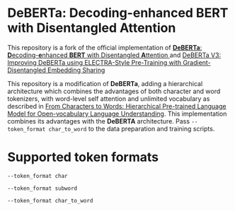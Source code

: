 # DeBERTa: Decoding-enhanced BERT with Disentangled Attention

This repository is a fork of the official implementation of [ **DeBERTa**: **D**ecoding-**e**nhanced **BERT** with Disentangled **A**ttention ](https://arxiv.org/abs/2006.03654) and [DeBERTa V3: Improving DeBERTa using ELECTRA-Style Pre-Training with Gradient-Disentangled Embedding Sharing](https://arxiv.org/abs/2111.09543)

This repository is a modification of **DeBERTa**, adding a hierarchical architecture which combines the advantages of both character and word tokenizers, with word-level self attention and unlimited vocabulary as described in [From Characters to Words: Hierarchical Pre-trained Language Model for Open-vocabulary Language Understanding](https://aclanthology.org/2023.acl-long.200.pdf). This implementation combines its advantages with the **DeBERTA** architecture. Pass `--token_format char_to_word` to the data preparation and training scripts.

# Supported token formats

`--token_format char`

`--token_format subword`

`--token_format char_to_word`